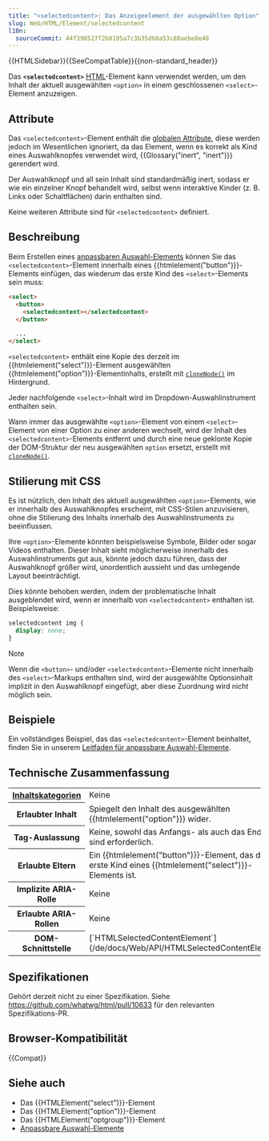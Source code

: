 ```yaml
---
title: "<selectedcontent>: Das Anzeigeelement der ausgewählten Option"
slug: Web/HTML/Element/selectedcontent
l10n:
  sourceCommit: 44f398527f2b0195a7c3b35db0a53c80aebe8e48
---
```


{{HTMLSidebar}}{{SeeCompatTable}}{{non-standard_header}}

Das **`<selectedcontent>`** [HTML](/de/docs/Web/HTML)-Element kann verwendet werden, um den Inhalt der aktuell ausgewählten `<option>` in einem geschlossenen `<select>`-Element anzuzeigen.

## Attribute

Das `<selectedcontent>`-Element enthält die [globalen Attribute](/de/docs/Web/HTML/Global_attributes), diese werden jedoch im Wesentlichen ignoriert, da das Element, wenn es korrekt als Kind eines Auswahlknopfes verwendet wird, {{Glossary("inert", "inert")}} gerendert wird.

Der Auswahlknopf und all sein Inhalt sind standardmäßig inert, sodass er wie ein einzelner Knopf behandelt wird, selbst wenn interaktive Kinder (z. B. Links oder Schaltflächen) darin enthalten sind.

Keine weiteren Attribute sind für `<selectedcontent>` definiert.

## Beschreibung

Beim Erstellen eines [anpassbaren Auswahl-Elements](/de/docs/Learn_web_development/Extensions/Forms/Customizable_select) können Sie das `<selectedcontent>`-Element innerhalb eines {{htmlelement("button")}}-Elements einfügen, das wiederum das erste Kind des `<select>`-Elements sein muss:

```html
<select>
  <button>
    <selectedcontent></selectedcontent>
  </button>

  ...
</select>
```

`<selectedcontent>` enthält eine Kopie des derzeit im {{htmlelement("select")}}-Element ausgewählten {{htmlelement("option")}}-Elementinhalts, erstellt mit [`cloneNode()`](/de/docs/Web/API/Node/cloneNode) im Hintergrund.

Jeder nachfolgende `<select>`-Inhalt wird im Dropdown-Auswahlinstrument enthalten sein.

Wann immer das ausgewählte `<option>`-Element von einem `<select>`-Element von einer Option zu einer anderen wechselt, wird der Inhalt des `<selectedcontent>`-Elements entfernt und durch eine neue geklonte Kopie der DOM-Struktur der neu ausgewählten <code>option</code> ersetzt, erstellt mit [`cloneNode()`](/de/docs/Web/API/Node/cloneNode).

## Stilierung mit CSS

Es ist nützlich, den Inhalt des aktuell ausgewählten `<option>`-Elements, wie er innerhalb des Auswahlknopfes erscheint, mit CSS-Stilen anzuvisieren, ohne die Stilierung des Inhalts innerhalb des Auswahlinstruments zu beeinflussen.

Ihre `<option>`-Elemente könnten beispielsweise Symbole, Bilder oder sogar Videos enthalten. Dieser Inhalt sieht möglicherweise innerhalb des Auswahlinstruments gut aus, könnte jedoch dazu führen, dass der Auswahlknopf größer wird, unordentlich aussieht und das umliegende Layout beeinträchtigt.

Dies könnte behoben werden, indem der problematische Inhalt ausgeblendet wird, wenn er innerhalb von `<selectedcontent>` enthalten ist. Beispielsweise:

```css
selectedcontent img {
  display: none;
}
```

> [!NOTE]
> Wenn die `<button>`- und/oder `<selectedcontent>`-Elemente nicht innerhalb des `<select>`-Markups enthalten sind, wird der ausgewählte Optionsinhalt implizit in den Auswahlknopf eingefügt, aber diese Zuordnung wird nicht möglich sein.

## Beispiele

Ein vollständiges Beispiel, das das `<selectedcontent>`-Element beinhaltet, finden Sie in unserem [Leitfaden für anpassbare Auswahl-Elemente](/de/docs/Learn_web_development/Extensions/Forms/Customizable_select).

## Technische Zusammenfassung

<table class="properties">
  <tbody>
    <tr>
      <th scope="row">
        <a href="/de/docs/Web/HTML/Content_categories"
          >Inhaltskategorien</a
        >
      </th>
      <td>
       Keine
      </td>
    </tr>
    <tr>
      <th scope="row">Erlaubter Inhalt</th>
      <td>
        Spiegelt den Inhalt des ausgewählten {{htmlelement("option")}} wider.
      </td>
    </tr>
    <tr>
      <th scope="row">Tag-Auslassung</th>
      <td>Keine, sowohl das Anfangs- als auch das End-Tag sind erforderlich.</td>
    </tr>
    <tr>
      <th scope="row">Erlaubte Eltern</th>
      <td>
        Ein {{htmlelement("button")}}-Element, das das erste Kind eines {{htmlelement("select")}}-Elements ist.
      </td>
    </tr>
    <tr>
      <th scope="row">Implizite ARIA-Rolle</th>
      <td>
        Keine
      </td>
    </tr>
    <tr>
      <th scope="row">Erlaubte ARIA-Rollen</th>
      <td>
        Keine
      </td>
    </tr>
    <tr>
      <th scope="row">DOM-Schnittstelle</th>
      <td>[`HTMLSelectedContentElement`](/de/docs/Web/API/HTMLSelectedContentElement)</td>
    </tr>
  </tbody>
</table>

## Spezifikationen

Gehört derzeit nicht zu einer Spezifikation. Siehe https://github.com/whatwg/html/pull/10633 für den relevanten Spezifikations-PR.

## Browser-Kompatibilität

{{Compat}}

## Siehe auch

- Das {{HTMLElement("select")}}-Element
- Das {{HTMLElement("option")}}-Element
- Das {{HTMLElement("optgroup")}}-Element
- [Anpassbare Auswahl-Elemente](/de/docs/Learn_web_development/Extensions/Forms/Customizable_select)
